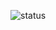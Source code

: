 
![status](https://github-readme-stats.vercel.app/api?username=saidjonjalolov&show_icons=true&theme=radical)
